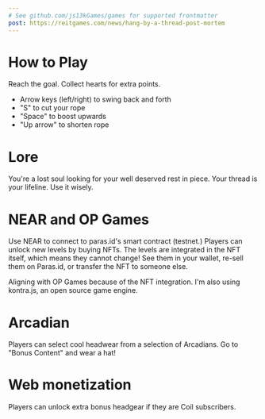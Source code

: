 ```yaml
---
# See github.com/js13kGames/games for supported frontmatter
post: https://reitgames.com/news/hang-by-a-thread-post-mortem
---
```

# How to Play
Reach the goal. Collect hearts for extra points.

- Arrow keys (left/right) to swing back and forth
- "S" to cut your rope
- "Space" to boost upwards
- "Up arrow" to shorten rope


# Lore
You're a lost soul looking for your well deserved rest in piece. Your thread is your lifeline. Use it wisely. 


# NEAR and OP Games
Use NEAR to connect to paras.id's smart contract (testnet.) Players can unlock new levels by buying NFTs. The levels are integrated in the NFT itself, which means they cannot change! See them in your wallet, re-sell them on Paras.id, or transfer the NFT to someone else.

Aligning with OP Games because of the NFT integration. I'm also using kontra.js, an open source game engine.

# Arcadian
Players can select cool headwear from a selection of Arcadians. Go to "Bonus Content" and wear a hat!

# Web monetization
Players can unlock extra bonus headgear if they are Coil subscribers.